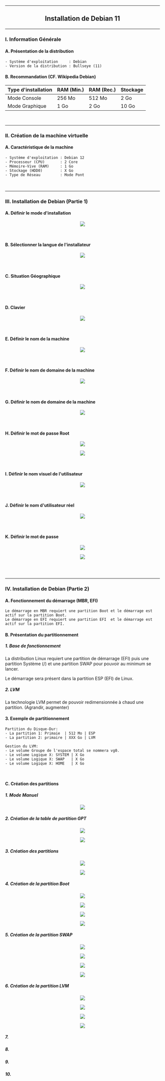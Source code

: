 ---------------------------------------------------------------------------------------------------------------------------
## <p align='center'> Installation de Debian 11 </p>

---------------------------------------------------------------------------------------------------------------------------
### I. Information Générale
#### A. Présentation de la distribution
```
- Système d'exploitation     : Debian
- Version de la distribution : Bullseye (11)
```


#### B. Recommandation (CF. Wikipedia Debian)

| Type d'installation | RAM (Min.) | RAM (Rec.) | Stockage |
| ------------------- | ---------- | ---------- | -------- |
| Mode Console        |	256 Mo     | 512 Mo     | 2 Go     |
| Mode Graphique      |	1 Go       | 2 Go       | 10 Go    |

<br />

---------------------------------------------------------------------------------------------------------------------------
### II. Création de la machine virtuelle
#### A. Caractéristique de la machine
```
- Système d'exploitation : Debian 12
- Processeur (CPU)       : 2 Core
- Mémoire-Vive (RAM)     : 1 Go
- Stockage (HDD0)        : X Go
- Type de Réseau         : Mode Pont
```

<br />

---------------------------------------------------------------------------------------------------------------------------
### III. Installation de Debian (Partie 1)

#### A. Définir le mode d'installation
<p align='center'> <img src='https://github.com/Drthrax74/Linux/assets/35907/02454c7f-72cd-425b-9de0-af42f4f6cdcb' /> </p>
<br />

#### B. Sélectionner la langue de l'installateur
<p align='center'> <img src='https://github.com/Drthrax74/Linux/assets/35907/4b7faf28-68d7-4b87-ba0b-c08f13b990ba' /> </p>
<br />

#### C. Situation Géographique
<p align='center'> <img src='https://github.com/Drthrax74/Linux/assets/35907/ca05942d-41ba-483d-9702-ca37aafd2ed6' /> </p>
<br />

#### D. Clavier
<p align='center'> <img src='https://github.com/Drthrax74/Linux/assets/35907/1364a050-a3ad-49ca-83d5-b5fb83363cd0' /> </p>
<br />

#### E. Définir le nom de la machine
<p align='center'> <img src='https://github.com/Drthrax74/Linux/assets/35907/f56498d6-5b0b-4b9e-b10e-0134f1f80026' /> </p>
<br />

#### F. Définir le nom de domaine de la machine
<p align='center'> <img src='https://github.com/Drthrax74/Linux/assets/35907/0036ebf8-a8fd-4860-89cd-c2687a963c41' /> </p>
<br />

#### G. Définir le nom de domaine de la machine
<p align='center'> <img src='https://github.com/Drthrax74/Linux/assets/35907/0036ebf8-a8fd-4860-89cd-c2687a963c41' /> </p>
<br />

#### H. Définir le mot de passe Root
<p align='center'> <img src='https://github.com/Drthrax74/Linux/assets/35907/9c779df0-342f-4843-8ff1-c42abb647b4f' /> </p>

<p align='center'> <img src='https://github.com/Drthrax74/Linux/assets/35907/a09b7cb9-a270-486d-a767-90568ce8beb1' /> </p>
<br />

#### I. Définir le nom visuel de l'utilisateur
<p align='center'> <img src='https://github.com/Drthrax74/Linux/assets/35907/8da86feb-8794-4111-a97d-289ea8fa3537' /> </p>
<br />

#### J. Définir le nom d'utilisateur réel
<p align='center'> <img src='https://github.com/Drthrax74/Linux/assets/35907/c7e11f8a-f510-437a-8f6d-617ae8b6c893' /> </p>
<br />

#### K. Définir le mot de passe
<p align='center'> <img src='https://github.com/Drthrax74/Linux/assets/35907/fb14928e-83d4-4a5b-8686-5996b30530f3' /> </p>

<p align='center'> <img src='https://github.com/Drthrax74/Linux/assets/35907/777e1f78-80eb-40ac-ad06-f2721b9cf6af' /> </p>




<br />
<br />

---------------------------------------------------------------------------------------------------------------------------
### IV. Installation de Debian (Partie 2)
#### A. Fonctionnement du démarrage (MBR, EFI)
```
Le démarrage en MBR requiert une partition Boot et le démarrage est actif sur la partition Boot.
Le démarrage en EFI requiert une partition EFI  et le démarrage est actif sur la partition EFI.
```

#### B. Présentation du partitionnement
##### 1. Base de fonctionnement
La distribution Linux requiert une partition de démarrage (EFI) puis une partition Système (/) et une partition SWAP pour pouvoir au minimum se lancer.

Le démarrage sera présent dans la partition ESP (EFI) de Linux.

##### 2. LVM
La technologie LVM permet de pouvoir redimensionnée à chaud une partition. (Agrandir, augmenter)

#### 3. Exemple de partitionnement
```
Partition du Disque-Dur:
- La partition 1: Primaie  | 512 Mo | ESP
- La partition 2: primaire | XXX Go | LVM

Gestion du LVM:
- Le volume Groupe de l'espace total se nommera vg0.
- Le volume Logique X: SYSTEM | X Go
- Le volume Logique X: SWAP   | X Go
- Le volume Logique X: HOME   | X Go
```

<br />


#### C. Création des partitions
##### 1. Mode Manuel
<p align='center'> <img src='https://github.com/Drthrax74/Linux/assets/35907/79986f61-2766-448f-a73c-61f0e7ef42b9' /> </p>

##### 2. Création de la table de partition GPT
<p align='center'> <img src='https://github.com/Drthrax74/Linux/assets/35907/378abdba-0157-4c18-a750-74f6493d9919' /> </p>

<p align='center'> <img src='https://github.com/Drthrax74/Linux/assets/35907/31d62a99-18dc-43c3-83a3-48a32ad8c4e8' /> </p>

##### 3. Création des partitions
<p align='center'> <img src='https://github.com/Drthrax74/Linux/assets/35907/a09a241e-a153-4e5c-b7cb-5ad727d93693' /> </p>

<p align='center'> <img src='https://github.com/Drthrax74/Linux/assets/35907/41ffa333-1906-49bd-840d-861e0fa683ce' /> </p>

##### 4. Création de la partition Boot
<p align='center'> <img src='https://github.com/Drthrax74/Linux/assets/35907/bc4156e9-eccb-4f95-a216-d267d8edb6c2' /> </p>

<p align='center'> <img src='https://github.com/Drthrax74/Linux/assets/35907/3fd1d14a-1943-40a8-b491-56459aada7fe' /> </p>

<p align='center'> <img src='https://github.com/Drthrax74/Linux/assets/35907/c200ad77-6b7b-4432-9d6f-fcf56b857a9e' /> </p>

<p align='center'> <img src='https://github.com/Drthrax74/Linux/assets/35907/9bdfa3d9-8d0b-4cfe-b16d-7ee95320b86d' /> </p>

##### 5. Création de la partition SWAP
<p align='center'> <img src='https://github.com/Drthrax74/Linux/assets/35907/7a42586f-ab06-4d1e-9648-c07a08ed9399' /> </p>

<p align='center'> <img src='https://github.com/Drthrax74/Linux/assets/35907/3fd1d14a-1943-40a8-b491-56459aada7fe' /> </p>

<p align='center'> <img src='https://github.com/Drthrax74/Linux/assets/35907/c200ad77-6b7b-4432-9d6f-fcf56b857a9e' /> </p>

<p align='center'> <img src='https://github.com/Drthrax74/Linux/assets/35907/755ff8c1-d8ab-418a-b9c6-bafee6b26408' /> </p>

##### 6. Création de la partition  LVM

<p align='center'> <img src='https://github.com/Drthrax74/Linux/assets/35907/3fd1d14a-1943-40a8-b491-56459aada7fe' /> </p>

<p align='center'> <img src='https://github.com/Drthrax74/Linux/assets/35907/c200ad77-6b7b-4432-9d6f-fcf56b857a9e' /> </p>

<p align='center'> <img src='https://github.com/Drthrax74/Linux/assets/35907/6d70924c-5237-407e-91ea-7b99e99fe4bd' /> </p>

<p align='center'> <img src='https://github.com/Drthrax74/Linux/assets/35907/6d5e1f46-a2b4-4d3f-8aa0-56b673d05e29' /> </p>

##### 7. 
##### 8. 
##### 9. 
##### 10. 
##### 
##### 
##### 
##### 
##### 
##### 
##### 
##### 
##### 






















